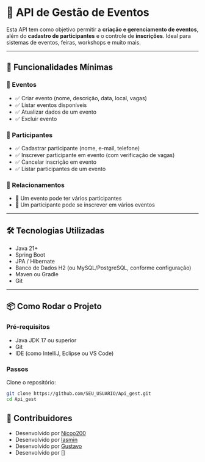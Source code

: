 # 🎉 API de Gestão de Eventos

Esta API tem como objetivo permitir a **criação e gerenciamento de eventos**, além do **cadastro de participantes** e o controle de **inscrições**. Ideal para sistemas de eventos, feiras, workshops e muito mais.

---

## 🚀 Funcionalidades Mínimas

### 📅 Eventos
- ✅ Criar evento (nome, descrição, data, local, vagas)
- ✅ Listar eventos disponíveis
- ✅ Atualizar dados de um evento
- ✅ Excluir evento

### 👥 Participantes
- ✅ Cadastrar participante (nome, e-mail, telefone)
- ✅ Inscrever participante em evento (com verificação de vagas)
- ✅ Cancelar inscrição em evento
- ✅ Listar participantes de um evento

### 🔗 Relacionamentos
- 🔄 Um evento pode ter vários participantes
- 🔄 Um participante pode se inscrever em vários eventos

---

## 🛠 Tecnologias Utilizadas

- Java 21+
- Spring Boot
- JPA / Hibernate
- Banco de Dados H2 (ou MySQL/PostgreSQL, conforme configuração)
- Maven ou Gradle
- Git

---

## 📦 Como Rodar o Projeto

### Pré-requisitos
- Java JDK 17 ou superior
- Git
- IDE (como IntelliJ, Eclipse ou VS Code)

### Passos

Clone o repositório:
   ```bash
   git clone https://github.com/SEU_USUARIO/Api_gest.git
   cd Api_gest
```

## 👤 Contribuidores

- Desenvolvido por [Nicoo200](https://github.com/Nicoo200)
- Desenvolvido por [Iasmin](https://github.com/iasmimi)
- Desenvolvido por [Gustavo](https://github.com/GUSTAVOSCARABELLISA)
- Desenvolvido por []

